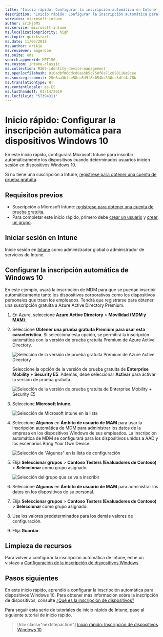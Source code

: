 ```yaml
---
title: 'Inicio rápido: Configurar la inscripción automática en Intune'
description: 'Inicio rápido: Configurar la inscripción automática para dispositivos Windows 10 en Intune.'
services: microsoft-intune
author: ErikjeMS
ms.service: microsoft-intune
ms.localizationpriority: high
ms.topic: quickstart
ms.date: 11/05/2018
ms.author: erikje
ms.reviewer: angerobe
ms.suite: ems
search.appverid: MET150
ms.custom: intune-classic
ms.collection: M365-identity-device-management
ms.openlocfilehash: 810adbf06ddcd0aabb5c758f6a71c898116a9cee
ms.sourcegitcommit: 25e6aa3bfce58ce8d9f8c054bc338cc3dff4a78b
ms.translationtype: HT
ms.contentlocale: es-ES
ms.lasthandoff: 03/14/2019
ms.locfileid: "57394311"
---
```

# <a name="quickstart-set-up-automatic-enrollment-for-windows-10-devices"></a>Inicio rápido: Configurar la inscripción automática para dispositivos Windows 10

En este inicio rápido, configurará Microsoft Intune para inscribir automáticamente los dispositivos cuando determinados usuarios inicien sesión en dispositivos Windows 10.

Si no tiene una suscripción a Intune, [regístrese para obtener una cuenta de prueba gratuita](free-trial-sign-up.md).

## <a name="prerequisites"></a>Requisitos previos

- Suscripción a Microsoft Intune: [regístrese para obtener una cuenta de prueba gratuita](free-trial-sign-up.md).
- Para completar este inicio rápido, primero debe [crear un usuario](quickstart-create-user.md) y [crear un grupo](quickstart-create-group.md).

## <a name="sign-in-to-intune"></a>Iniciar sesión en Intune

Inicie sesión en [Intune](https://aka.ms/intuneportal) como administrador global o administrador de servicios de Intune.

## <a name="set-up-windows-10-automatic-enrollment"></a>Configurar la inscripción automática de Windows 10

En este ejemplo, usará la inscripción de MDM para que se puedan inscribir automáticamente tanto los dispositivos corporativos como los dispositivos personales que traen los empleados. Tendrá que registrarse para obtener una suscripción gratuita a Azure Active Directory Premium.

1. En Azure, seleccione **Azure Active Directory** > **Movilidad (MDM y MAM)**.
2. Seleccione **Obtener una prueba gratuita Premium para usar esta característica**. Si selecciona esta opción, se permitirá la inscripción automática con la versión de prueba gratuita Premium de Azure Active Directory. 

    ![Selección de la versión de prueba gratuita Premium de Azure Active Directory](media/quickstart-setup-auto-enrollment/quickstart-setup-auto-enrollment-01.png)

    Seleccione la opción de la versión de prueba gratuita de **Enterprise Mobility + Security E5**. Además, debe seleccionar **Activar** para activar la versión de prueba gratuita.

    ![Selección de la versión de prueba gratuita de Enterprise Mobility + Security E5](media/quickstart-setup-auto-enrollment/quickstart-setup-auto-enrollment-02.png)

3. Seleccione **Microsoft Intune**. 

    ![Selección de Microsoft Intune en la lista](media/quickstart-setup-auto-enrollment/quickstart-setup-auto-enrollment-03.png)

4. Seleccione **Algunos** en **Ámbito de usuario de MAM** para usar la inscripción automática de MDM para administrar los datos de la empresa en los dispositivos Windows de sus empleados. La inscripción automática de MDM se configurará para los dispositivos unidos a AAD y los escenarios Bring Your Own Device.

    ![Selección de "Algunos" en la lista de configuración](media/quickstart-setup-auto-enrollment/quickstart-setup-auto-enrollment-04.png)

5. Elija **Seleccionar grupos** > **Contoso Testers (Evaluadores de Contoso)** > **Seleccionar** como grupo asignado.

    ![Selección del grupo que se va a inscribir](media/quickstart-setup-auto-enrollment/quickstart-setup-auto-enrollment-05.png)

6. Seleccione **Algunos** en **Ámbito de usuario de MAM** para administrar los datos en los dispositivos de su personal.
7. Elija **Seleccionar grupos** > **Contoso Testers (Evaluadores de Contoso)** > **Seleccionar** como grupo asignado. 
8. Use los valores predeterminados para los demás valores de configuración.
9. Elija **Guardar**.

## <a name="clean-up-resources"></a>Limpieza de recursos

Para volver a configurar la inscripción automática de Intune, eche un vistazo a [Configuración de la inscripción de dispositivos Windows](windows-enroll.md).

## <a name="next-steps"></a>Pasos siguientes

En este inicio rápido, aprendió a configurar la inscripción automática para dispositivos Windows 10. Para obtener más información sobre la inscripción de dispositivos, consulte [¿Qué es la inscripción de dispositivos?](device-enrollment.md)

Para seguir esta serie de tutoriales de inicio rápido de Intune, pase al siguiente tutorial de inicio rápido.

> [!div class="nextstepaction"]
> [Inicio rápido: Inscripción de dispositivos Windows 10](quickstart-enroll-windows-device.md)
